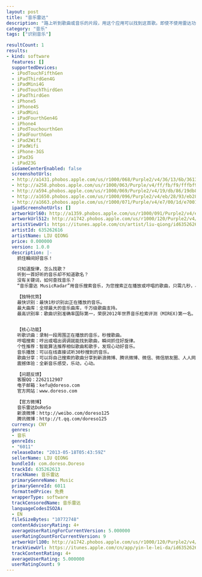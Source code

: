```yaml
---
layout: post
title: "音乐雷达"
description: "路上听到歌曲或音乐的片段，用这个应用可以找到这首歌。即使不使用雷达功能，仅仅用来听歌也是不错的，界面简洁精细。"
category: "音乐" 
tags: ["识别音乐"]

resultCount: 1
results:
- kind: software
  features: []
  supportedDevices:
  - iPodTouchFifthGen
  - iPadThirdGen4G
  - iPadMini4G
  - iPodTouchThirdGen
  - iPadThirdGen
  - iPhone5
  - iPhone4S
  - iPadMini
  - iPadFourthGen4G
  - iPhone4
  - iPodTouchourthGen
  - iPadFourthGen
  - iPad2Wifi
  - iPadWifi
  - iPhone-3GS
  - iPad3G
  - iPad23G
  isGameCenterEnabled: false
  screenshotUrls:
  - http://a1431.phobos.apple.com/us/r1000/068/Purple2/v4/36/13/6b/36136b63-b6a2-2d4e-0834-02db9a0d4c0b/mzl.tlqpmcpf.png
  - http://a258.phobos.apple.com/us/r1000/063/Purple/v4/ff/fb/f9/fffbf9a7-1b3b-faf4-61cb-2892505da39f/mzl.cfpvijbu.png
  - http://a594.phobos.apple.com/us/r1000/069/Purple2/v4/19/db/86/19db8695-e5fd-ab90-2d4f-8b37c19a4136/mzl.qboujhqx.png
  - http://a1650.phobos.apple.com/us/r1000/096/Purple2/v4/eb/28/93/eb28935c-3c90-8aad-0705-b46e2a0c3497/mzl.egiqphsv.png
  - http://a1663.phobos.apple.com/us/r1000/071/Purple/v4/e7/00/1d/e7001dcf-bc20-617d-6e65-d511fb948c0a/mzl.ivjwhmvk.png
  ipadScreenshotUrls: []
  artworkUrl60: http://a1359.phobos.apple.com/us/r1000/091/Purple2/v4/e3/95/d4/e395d4be-a6e0-fc74-7877-2cfb9595b626/57.png
  artworkUrl512: http://a1742.phobos.apple.com/us/r1000/120/Purple2/v4/a9/6d/bf/a96dbf65-6540-c53e-bcb2-bb6359d96b28/mzl.drlbjlsr.png
  artistViewUrl: https://itunes.apple.com/cn/artist/liu-qiong/id635262616?uo=4
  artistId: 635262616
  artistName: LIU QIONG
  price: 0.000000
  version: 1.0.0
  description: |-
    抓住瞬间好音乐！

    只知道旋律，怎么找歌？
    听到一首好听的音乐却不知道歌名？
    没有关键词，如何查找音乐？
    “音乐雷达 MusicRadar”用音乐搜索音乐，为您搜索正在播放或哼唱的歌曲，只需几秒，尽享音乐之美！

    【独特优势】
    最快识别：最快1秒识别出正在播放的音乐。
    最大曲库：全球最大的音乐曲库，千万级歌曲支持。
    最高识别率：歌曲识别准确率国际第一，荣获2012年世界音乐检索评测（MIREX)第一名。


    【核心功能】
    听歌识曲：录制一段周围正在播放的音乐，秒搜歌曲。
    哼唱搜索：哼出或唱出调调就能找到歌曲，瞬间抓住好旋律。
    个性推荐：智能算法推荐相似歌曲和歌手，发现心动好音乐。
    音乐播放：可以在线直接试听30秒搜到的音乐。
    歌曲分享：可以将自己搜索的歌曲分享到新浪微博、腾讯微博、微信、微信朋友圈、人人网。
    震撼体验：全新音乐感受，乐动，心动。

    【问题反馈】
    客服QQ：2262112907
    电子邮箱：kefu@doreso.com
    官方网站：www.doreso.com

    【官方微博】
    音乐雷达DoReSo
    新浪微博：http://weibo.com/doreso125
    腾讯微博：http://t.qq.com/doreso125
  currency: CNY
  genres:
  - 音乐
  genreIds:
  - "6011"
  releaseDate: "2013-05-18T05:43:59Z"
  sellerName: LIU QIONG
  bundleId: com.doreso.Doreso
  trackId: 635262613
  trackName: 音乐雷达
  primaryGenreName: Music
  primaryGenreId: 6011
  formattedPrice: 免费
  wrapperType: software
  trackCensoredName: 音乐雷达
  languageCodesISO2A:
  - EN
  fileSizeBytes: "10772748"
  contentAdvisoryRating: 4+
  averageUserRatingForCurrentVersion: 5.000000
  userRatingCountForCurrentVersion: 9
  artworkUrl100: http://a1742.phobos.apple.com/us/r1000/120/Purple2/v4/a9/6d/bf/a96dbf65-6540-c53e-bcb2-bb6359d96b28/mzl.drlbjlsr.png
  trackViewUrl: https://itunes.apple.com/cn/app/yin-le-lei-da/id635262613?mt=8&uo=4
  trackContentRating: 4+
  averageUserRating: 5.000000
  userRatingCount: 9
---
```

